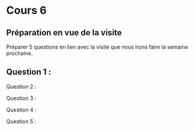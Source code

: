 # Cours 6
## Préparation en vue de la visite
Préparer 5 questions en lien avec la visite que nous irons faire la semaine prochaine. 

## Question 1 :

Question 2 :

Question 3 :

Question 4 :

Question 5 :
